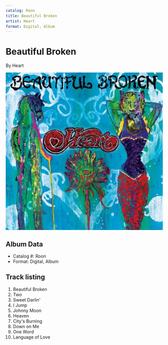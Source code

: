 ```yaml
---
catalog: Roon
title: Beautiful Broken
artist: Heart
format: Digital, Album
---
```


# Beautiful Broken

By Heart

![](../../assets/albumcovers/Heart-Beautiful_Broken.png)

## Album Data

- Catalog #: Roon
- Format: Digital, Album


## Track listing


1. Beautiful Broken
2. Two
3. Sweet Darlin'
4. I Jump
5. Johnny Moon
6. Heaven
7. City's Burning
8. Down on Me
9. One Word
10. Language of Love

